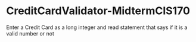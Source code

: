 # CreditCardValidator-MidtermCIS170
Enter a Credit Card as a long integer and read statement that says if it is a valid number or not
